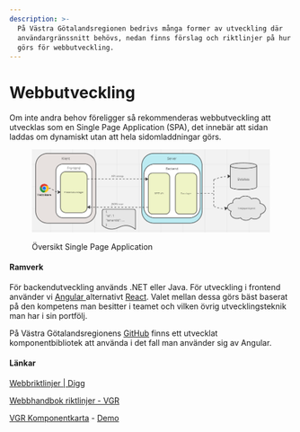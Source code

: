```yaml
---
description: >-
  På Västra Götalandsregionen bedrivs många former av utveckling där
  användargränssnitt behövs, nedan finns förslag och riktlinjer på hur det bäst
  görs för webbutveckling.
---
```


# Webbutveckling

Om inte andra behov föreligger så rekommenderas webbutveckling att utvecklas som en Single Page Application (SPA), det innebär att sidan laddas om dynamiskt utan att hela sidomladdningar görs.

<figure><img src="../.gitbook/assets/image (1) (1).png" alt=""><figcaption><p>Översikt Single Page Application</p></figcaption></figure>

#### Ramverk

För backendutveckling används .NET eller Java. För utveckling i frontend använder vi [Angular ](https://angular.io/)alternativt [React](https://react.dev/). Valet mellan dessa görs bäst baserat på den kompetens man besitter i teamet och vilken övrig utvecklingsteknik man har i sin portfölj.

På Västra Götalandsregionens [GitHub](https://github.com/Vastra-Gotalandsregionen/komponentkartan) finns ett utvecklat komponentbibliotek att använda i det fall man använder sig av Angular.

#### Länkar

[Webbriktlinjer | Digg](https://www.digg.se/webbriktlinjer)

[Webbhandbok riktlinjer - VGR](https://www.vgregion.se/webbhandboken/riktlinjer/)

[VGR Komponentkarta](https://github.com/Vastra-Gotalandsregionen/komponentkartan) - [Demo](https://vastra-gotalandsregionen.github.io/komponentkartan-demo/start)
